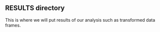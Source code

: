 ## RESULTS directory

This is where we will put results of our analysis such as transformed data frames.
